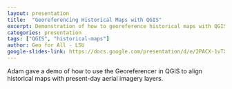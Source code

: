 ```yaml
---
layout: presentation
title:  "Georeferencing Historical Maps with QGIS"
excerpt: Demonstration of how to georeference historical maps with QGIS.
categories: presentation
tags: ["QGIS", "historical-maps"]
author: Geo for All - LSU
google-slides-link: https://docs.google.com/presentation/d/e/2PACX-1vTX77DU5-MHPIaD9MTXl2dlu2ltTCa_uWJtwcTs70rnGYSeSIql1dU9m1PnwZS38w
---
```


Adam gave a demo of how to use the Georeferencer in QGIS to align historical
maps with present-day aerial imagery layers.
